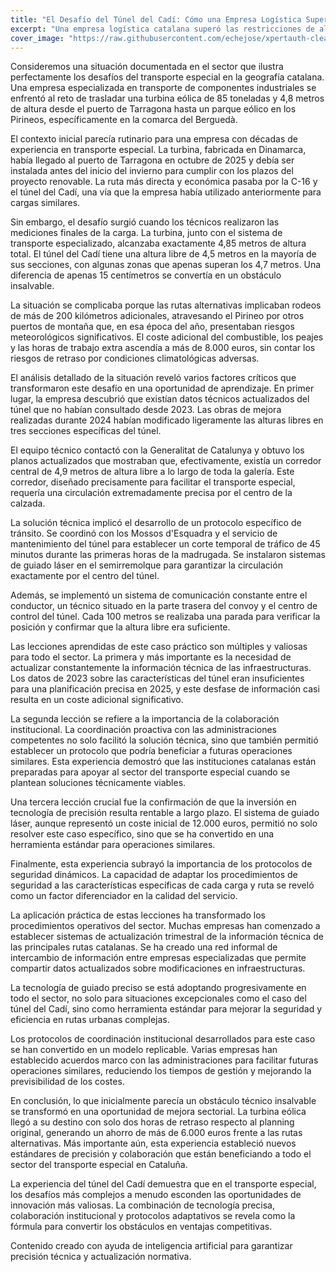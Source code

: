 ```yaml
---
title: "El Desafío del Túnel del Cadí: Cómo una Empresa Logística Superó las Restricciones de Altura con una Turbina Eólica de 85 Toneladas"
excerpt: "Una empresa logística catalana superó las restricciones de altura del túnel del Cadí para transportar una turbina eólica de 85 toneladas, desarrollando protocolos innovadores que ahora benefician a todo el sector del transporte especial."
cover_image: "https://raw.githubusercontent.com/echejose/xpertauth-clean/main/images/blog/20251030095024887.jpg"
---
```


Consideremos una situación documentada en el sector que ilustra perfectamente los desafíos del transporte especial en la geografía catalana. Una empresa especializada en transporte de componentes industriales se enfrentó al reto de trasladar una turbina eólica de 85 toneladas y 4,8 metros de altura desde el puerto de Tarragona hasta un parque eólico en los Pirineos, específicamente en la comarca del Berguedà.

El contexto inicial parecía rutinario para una empresa con décadas de experiencia en transporte especial. La turbina, fabricada en Dinamarca, había llegado al puerto de Tarragona en octubre de 2025 y debía ser instalada antes del inicio del invierno para cumplir con los plazos del proyecto renovable. La ruta más directa y económica pasaba por la C-16 y el túnel del Cadí, una vía que la empresa había utilizado anteriormente para cargas similares.

Sin embargo, el desafío surgió cuando los técnicos realizaron las mediciones finales de la carga. La turbina, junto con el sistema de transporte especializado, alcanzaba exactamente 4,85 metros de altura total. El túnel del Cadí tiene una altura libre de 4,5 metros en la mayoría de sus secciones, con algunas zonas que apenas superan los 4,7 metros. Una diferencia de apenas 15 centímetros se convertía en un obstáculo insalvable.

La situación se complicaba porque las rutas alternativas implicaban rodeos de más de 200 kilómetros adicionales, atravesando el Pirineo por otros puertos de montaña que, en esa época del año, presentaban riesgos meteorológicos significativos. El coste adicional del combustible, los peajes y las horas de trabajo extra ascendía a más de 8.000 euros, sin contar los riesgos de retraso por condiciones climatológicas adversas.

El análisis detallado de la situación reveló varios factores críticos que transformaron este desafío en una oportunidad de aprendizaje. En primer lugar, la empresa descubrió que existían datos técnicos actualizados del túnel que no habían consultado desde 2023. Las obras de mejora realizadas durante 2024 habían modificado ligeramente las alturas libres en tres secciones específicas del túnel.

El equipo técnico contactó con la Generalitat de Catalunya y obtuvo los planos actualizados que mostraban que, efectivamente, existía un corredor central de 4,9 metros de altura libre a lo largo de toda la galería. Este corredor, diseñado precisamente para facilitar el transporte especial, requería una circulación extremadamente precisa por el centro de la calzada.

La solución técnica implicó el desarrollo de un protocolo específico de tránsito. Se coordinó con los Mossos d'Esquadra y el servicio de mantenimiento del túnel para establecer un corte temporal de tráfico de 45 minutos durante las primeras horas de la madrugada. Se instalaron sistemas de guiado láser en el semirremolque para garantizar la circulación exactamente por el centro del túnel.

Además, se implementó un sistema de comunicación constante entre el conductor, un técnico situado en la parte trasera del convoy y el centro de control del túnel. Cada 100 metros se realizaba una parada para verificar la posición y confirmar que la altura libre era suficiente.

Las lecciones aprendidas de este caso práctico son múltiples y valiosas para todo el sector. La primera y más importante es la necesidad de actualizar constantemente la información técnica de las infraestructuras. Los datos de 2023 sobre las características del túnel eran insuficientes para una planificación precisa en 2025, y este desfase de información casi resulta en un coste adicional significativo.

La segunda lección se refiere a la importancia de la colaboración institucional. La coordinación proactiva con las administraciones competentes no solo facilitó la solución técnica, sino que también permitió establecer un protocolo que podría beneficiar a futuras operaciones similares. Esta experiencia demostró que las instituciones catalanas están preparadas para apoyar al sector del transporte especial cuando se plantean soluciones técnicamente viables.

Una tercera lección crucial fue la confirmación de que la inversión en tecnología de precisión resulta rentable a largo plazo. El sistema de guiado láser, aunque representó un coste inicial de 12.000 euros, permitió no solo resolver este caso específico, sino que se ha convertido en una herramienta estándar para operaciones similares.

Finalmente, esta experiencia subrayó la importancia de los protocolos de seguridad dinámicos. La capacidad de adaptar los procedimientos de seguridad a las características específicas de cada carga y ruta se reveló como un factor diferenciador en la calidad del servicio.

La aplicación práctica de estas lecciones ha transformado los procedimientos operativos del sector. Muchas empresas han comenzado a establecer sistemas de actualización trimestral de la información técnica de las principales rutas catalanas. Se ha creado una red informal de intercambio de información entre empresas especializadas que permite compartir datos actualizados sobre modificaciones en infraestructuras.

La tecnología de guiado preciso se está adoptando progresivamente en todo el sector, no solo para situaciones excepcionales como el caso del túnel del Cadí, sino como herramienta estándar para mejorar la seguridad y eficiencia en rutas urbanas complejas.

Los protocolos de coordinación institucional desarrollados para este caso se han convertido en un modelo replicable. Varias empresas han establecido acuerdos marco con las administraciones para facilitar futuras operaciones similares, reduciendo los tiempos de gestión y mejorando la previsibilidad de los costes.

En conclusión, lo que inicialmente parecía un obstáculo técnico insalvable se transformó en una oportunidad de mejora sectorial. La turbina eólica llegó a su destino con solo dos horas de retraso respecto al planning original, generando un ahorro de más de 6.000 euros frente a las rutas alternativas. Más importante aún, esta experiencia estableció nuevos estándares de precisión y colaboración que están beneficiando a todo el sector del transporte especial en Cataluña.

La experiencia del túnel del Cadí demuestra que en el transporte especial, los desafíos más complejos a menudo esconden las oportunidades de innovación más valiosas. La combinación de tecnología precisa, colaboración institucional y protocolos adaptativos se revela como la fórmula para convertir los obstáculos en ventajas competitivas.

Contenido creado con ayuda de inteligencia artificial para garantizar precisión técnica y actualización normativa.
